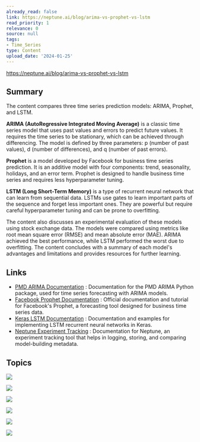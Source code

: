 ```yaml
---
already_read: false
link: https://neptune.ai/blog/arima-vs-prophet-vs-lstm
read_priority: 1
relevance: 0
source: null
tags:
- Time_Series
type: Content
upload_date: '2024-01-25'
---
```


https://neptune.ai/blog/arima-vs-prophet-vs-lstm
## Summary

The content compares three time series prediction models: ARIMA, Prophet, and LSTM.

**ARIMA (AutoRegressive Integrated Moving Average)** is a classic time series model that uses past values and errors to predict future values. It requires the time series to be stationary, which can be achieved through differencing. The model is defined by three parameters: p (number of past values), d (number of differences), and q (number of past errors).

**Prophet** is a model developed by Facebook for business time series prediction. It is an additive model with four components: trend, seasonality, holidays, and an error term. Prophet is designed to handle business time series and requires less hyperparameter tuning.

**LSTM (Long Short-Term Memory)** is a type of recurrent neural network that can learn from sequential data. LSTMs use gates to learn important parts of the sequence and forget less important ones. They are powerful but require careful hyperparameter tuning and can be prone to overfitting.

The content also discusses an experimental evaluation of these models using stock exchange data. The models were compared using metrics like root mean square error (RMSE) and mean absolute error (MAE). ARIMA achieved the best performance, while LSTM performed the worst due to overfitting. The content concludes with a summary of each model's advantages and limitations and provides resources for further learning.
## Links

- [PMD ARIMA Documentation](http://alkaline-ml.com/pmdarima/) : Documentation for the PMD ARIMA Python package, used for time series forecasting with ARIMA models.
- [Facebook Prophet Documentation](https://facebook.github.io/prophet/) : Official documentation and tutorial for Facebook's Prophet, a forecasting tool designed for business time series data.
- [Keras LSTM Documentation](https://keras.io/api/layers/recurrent_layers/lstm/) : Documentation and examples for implementing LSTM recurrent neural networks in Keras.
- [Neptune Experiment Tracking](https://docs.neptune.ai/) : Documentation for Neptune, an experiment tracking tool that helps in logging, storing, and comparing model-building metadata.

## Topics

![](topics/Model/ARIMA)

![](topics/Model/Prophet)

![](topics/Model/LSTM)

![](topics/Tool/Neptune)

![](topics/Concept/Time%20Series%20Prediction)

![](topics/Concept/Feature%20Engineering)